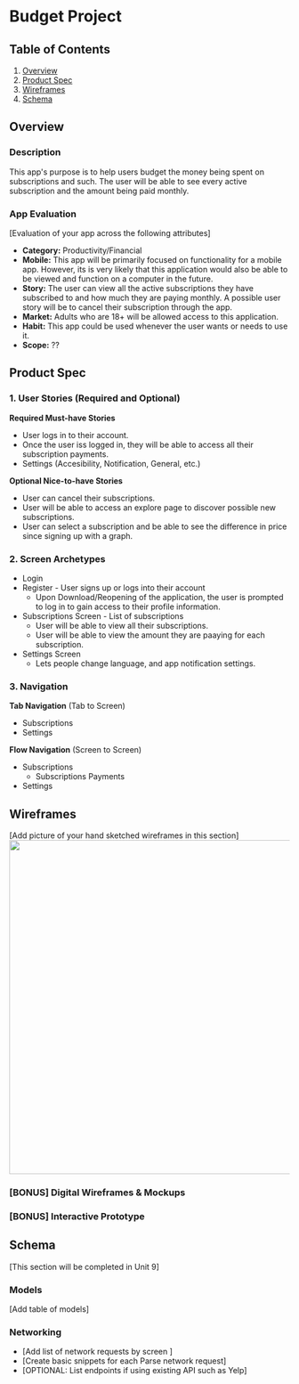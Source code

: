 # Budget Project

## Table of Contents
1. [Overview](#Overview)
1. [Product Spec](#Product-Spec)
1. [Wireframes](#Wireframes)
2. [Schema](#Schema)

## Overview
### Description
This app's purpose is to help users budget the money being spent on subscriptions and such. The user will be able to see every active subscription and the amount being paid monthly.

### App Evaluation
[Evaluation of your app across the following attributes]
- **Category:** Productivity/Financial
- **Mobile:** This app will be primarily focused on functionality for a mobile app. However, its is very likely that this application would also be able to be viewed and function on a computer in the future.
- **Story:** The user can view all the active subscriptions they have subscribed to and how much they are paying monthly. A possible user story will be to cancel their subscription through the app.
- **Market:** Adults who are 18+ will be allowed access to this application.
- **Habit:** This app could be used whenever the user wants or needs to use it.
- **Scope:** ??

## Product Spec

### 1. User Stories (Required and Optional)

**Required Must-have Stories**

* User logs in to their account.
* Once the user iss logged in, they will be able to access all their subscription payments.
* Settings (Accesibility, Notification, General, etc.)

**Optional Nice-to-have Stories**

* User can cancel their subscriptions.
* User will be able to access an explore page to discover possible new subscriptions.
* User can select a subscription and be able to see the difference in price since signing up with a graph.

### 2. Screen Archetypes

* Login 
* Register - User signs up or logs into their account
   * Upon Download/Reopening of the application, the user is prompted to log in to gain access to their profile information.
* Subscriptions Screen - List of subscriptions
   * User will be able to view all their subscriptions.
   * User will be able to view the amount they are paaying for each subscription.
* Settings Screen
   * Lets people change language, and app notification settings.

### 3. Navigation

**Tab Navigation** (Tab to Screen)

* Subscriptions
* Settings

**Flow Navigation** (Screen to Screen)

* Subscriptions
   * Subscriptions Payments
* Settings

## Wireframes
[Add picture of your hand sketched wireframes in this section]
<img src="YOUR_WIREFRAME_IMAGE_URL" width=600>

### [BONUS] Digital Wireframes & Mockups

### [BONUS] Interactive Prototype

## Schema 
[This section will be completed in Unit 9]
### Models
[Add table of models]
### Networking
- [Add list of network requests by screen ]
- [Create basic snippets for each Parse network request]
- [OPTIONAL: List endpoints if using existing API such as Yelp]
